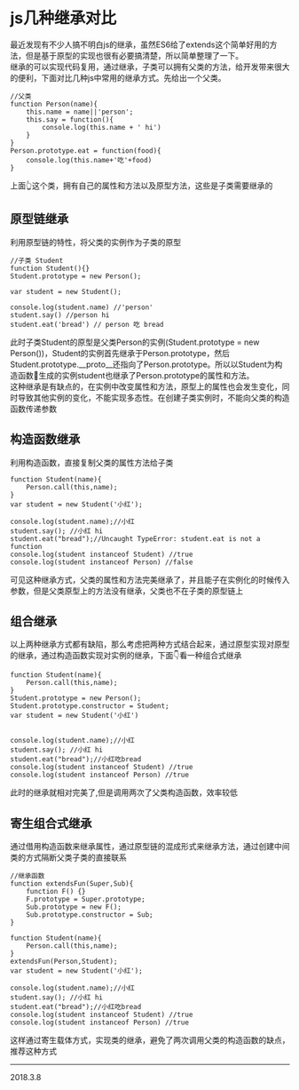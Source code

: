 # js几种继承对比
最近发现有不少人搞不明白js的继承，虽然ES6给了extends这个简单好用的方法，但是基于原型的实现也很有必要搞清楚，所以简单整理了一下。<br/>
继承的可以实现代码复用，通过继承，子类可以拥有父类的方法，给开发带来很大的便利，下面对比几种js中常用的继承方式。先给出一个父类。
```
//父类
function Person(name){
    this.name = name||'person';
    this.say = function(){
        console.log(this.name + ' hi')
    }
}
Person.prototype.eat = function(food){
    console.log(this.name+'吃'+food)
}
```
上面👆这个类，拥有自己的属性和方法以及原型方法，这些是子类需要继承的

## 原型链继承
利用原型链的特性，将父类的实例作为子类的原型
```
//子类 Student
function Student(){}
Student.prototype = new Person();

var student = new Student();

console.log(student.name) //'person'
student.say() //person hi
student.eat('bread') // person 吃 bread
```
此时子类Student的原型是父类Person的实例(Student.prototype = new Person())，Student的实例首先继承于Person.prototype，然后Student.prototype.__proto__还指向了Person.prototype。所以以Student为构造函数生成的实例student也继承了Person.prototype的属性和方法。<br/>
这种继承是有缺点的，在实例中改变属性和方法，原型上的属性也会发生变化，同时导致其他实例的变化，不能实现多态性。在创建子类实例时，不能向父类的构造函数传递参数

## 构造函数继承
利用构造函数，直接复制父类的属性方法给子类
```
function Student(name){
    Person.call(this,name);
}
var student = new Student('小红');

console.log(student.name);//小红
student.say(); //小红 hi
student.eat("bread");//Uncaught TypeError: student.eat is not a function
console.log(student instanceof Student) //true
console.log(student instanceof Person) //false
```
可见这种继承方式，父类的属性和方法完美继承了，并且能子在实例化的时候传入参数，但是父类原型上的方法没有继承，父类也不在子类的原型链上

## 组合继承
以上两种继承方式都有缺陷，那么考虑把两种方式结合起来，通过原型实现对原型的继承，通过构造函数实现对实例的继承，下面👇看一种组合式继承
```
function Student(name){
    Person.call(this,name);
}
Student.prototype = new Person();
Student.prototype.constructor = Student;
var student = new Student('小红')


console.log(student.name);//小红
student.say(); //小红 hi
student.eat("bread");//小红吃bread
console.log(student instanceof Student) //true
console.log(student instanceof Person) //true

```
此时的继承就相对完美了,但是调用两次了父类构造函数，效率较低

## 寄生组合式继承
通过借用构造函数来继承属性，通过原型链的混成形式来继承方法，通过创建中间类的方式隔断父类子类的直接联系
```
//继承函数
function extendsFun(Super,Sub){
    function F() {}
    F.prototype = Super.prototype;
    Sub.prototype = new F();
    Sub.prototype.constructor = Sub;
}

function Student(name){
    Person.call(this,name);
}
extendsFun(Person,Student);
var student = new Student('小红');

console.log(student.name);//小红
student.say(); //小红 hi
student.eat("bread");//小红吃bread
console.log(student instanceof Student) //true
console.log(student instanceof Person) //true
```
这样通过寄生载体方式，实现类的继承，避免了两次调用父类的构造函数的缺点，推荐这种方式
- - -
2018.3.8
